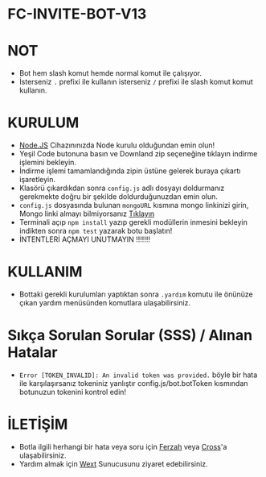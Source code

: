 # FC-INVITE-BOT-V13

# NOT
* Bot hem slash komut hemde normal komut ile çalışıyor.
* İsterseniz `.` prefixi ile kullanın isterseniz `/` prefixi ile slash komut komut kullanın.

# KURULUM
* [Node.JS](https://nodejs.org/en/) Cihazınınızda Node kurulu olduğundan emin olun!
* Yeşil Code butonuna basın ve Downland zip seçeneğine tıklayın indirme işlemini bekleyin.
* İndirme işlemi tamamlandığında zipin üstüne gelerek buraya çıkartı işaretleyin.
* Klasörü çıkardıkdan sonra `config.js` adlı dosyayı doldurmanız gerekmekte doğru bir şekilde doldurduğunuzdan emin olun.
* `config.js` dosyasında bulunan `mongoURL` kısmına mongo linkinizi girin, Mongo linki almayı bilmiyorsanız [Tıklayın](https://www.youtube.com/watch?v=s_-gJn9GDus)
* Terminali açıp `npm install` yazıp gerekli modüllerin inmesini bekleyin indikten sonra `npm test` yazarak botu başlatın!
* İNTENTLERİ AÇMAYI UNUTMAYIN !!!!!!! 

# KULLANIM
* Bottaki gerekli kurulumları yaptıktan sonra `.yardım` komutu ile önünüze çıkan yardım menüsünden komutlara ulaşabilirsiniz.

# Sıkça Sorulan Sorular (SSS) / Alınan Hatalar
* `Error [TOKEN_INVALID]: An invalid token was provided.` böyle bir hata ile karşılaşırsanız tokeniniz yanlıştır config.js/bot.botToken kısmından botunuzun tokenini kontrol edin!

# İLETİŞİM
* Botla ilgili herhangi bir hata veya soru için [Ferzah](https://discord.com/users/564900904713846785) veya [Cross](https://discord.com/users/641256228101554188)'a ulaşabilirsiniz.
* Yardım almak için [Wext](https://www.discord.gg/1972) Sunucusunu ziyaret edebilirsiniz.
